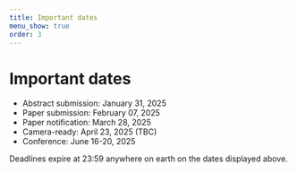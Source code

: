 ```yaml
---
title: Important dates
menu_show: true
order: 3
---
```


# Important dates

* Abstract submission: January 31, 2025
* Paper submission: February 07, 2025
* Paper notification: March 28, 2025
* Camera-ready: April 23, 2025 (TBC)
* Conference:  June 16-20, 2025

Deadlines expire at 23:59 anywhere on earth on the dates displayed above.
